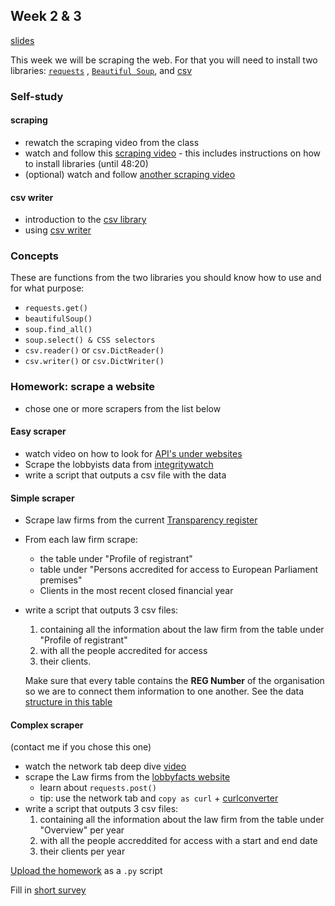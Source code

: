## Week 2 & 3
[slides](https://homolova.sk/goteborgmij24/scraping)


This week we will be scraping the web. For that you will need to install two libraries: [`requests`](https://requests.readthedocs.io/en/latest/) , [`Beautiful Soup`](https://beautiful-soup-4.readthedocs.io/en/latest/), and [csv](https://docs.python.org/3/library/csv.html)
### Self-study
#### scraping
- rewatch the scraping video from the class
- watch and follow this [scraping video](https://youtu.be/XVv6mJpFOb0?si=Q8o8EjvfC-drToIR) - this includes instructions on how to install libraries (until 48:20)
- (optional) watch and follow [another scraping video](https://www.youtube.com/watch?v=gRLHr664tXA)
#### csv writer
- introduction to the [csv library](https://www.youtube.com/watch?v=q5uM4VKywbA)
- using [csv writer](https://www.youtube.com/watch?v=jnkPnNaLY3g)
### Concepts
These are functions from the two libraries you should know how to use and for what purpose:
- `requests.get()`
- `beautifulSoup()`
- `soup.find_all()`
- `soup.select() & CSS selectors`
- `csv.reader()` or `csv.DictReader()`
- `csv.writer()` or `csv.DictWriter()`

### Homework: scrape a website
- chose one or more scrapers from the list below
#### Easy scraper
- watch video on how to look for [API's under websites](https://www.youtube.com/watch?v=6gtHzj4GMLo)
- Scrape the lobbyists data from [integritywatch](https://integritywatch.eu/organizations.php)
- write a script that outputs a csv file with the data
#### Simple scraper
- Scrape law firms from the current [Transparency register](https://transparency-register.europa.eu/searchregister-or-update/search-register_en)
- From each law firm scrape:
	- the table under "Profile of registrant"
	- table under "Persons accredited for access to European Parliament premises"
	- Clients in the most recent closed financial year
- write a script that outputs 3 csv files:
	1. containing all the information about the law firm from the table under "Profile of registrant"
	2. with all the people accredited for access 
	3. their clients.
	 
	Make sure that every table contains the **REG Number** of the organisation so we are to connect them information to one another. See the data [structure in this table](https://docs.google.com/spreadsheets/d/1IqIGa3rSzWroigOp1llXD47qLfVvmvxo-xrMdP5ZQRU/edit?gid=0#gid=0)
#### Complex scraper
(contact me if you chose this one)
- watch the network tab deep dive [video](https://www.youtube.com/watch?v=DqtlR0y0suo)
- scrape the Law firms from the [lobbyfacts website](https://www.lobbyfacts.eu/)
	- learn about `requests.post()`
	- tip: use the network tab and `copy as curl` + [curlconverter](https://curlconverter.com/)
- write a script that outputs 3 csv files:
	1. containing all the information about the law firm from the table under "Overview" per year
	2. with all the people accreddited for access with a start and end date
	3. their clients per year

[Upload the homework](https://forms.gle/zZhoMTMVrsJ8qzFL8) as a `.py` script 

Fill in [short survey](https://forms.gle/CT87GySvCS89UryDA)